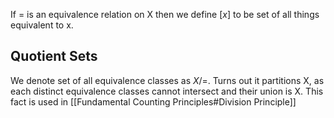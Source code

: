 If = is an equivalence relation on X then we define $[x]$ to be set of all things equivalent to x.

## Quotient Sets
We denote set of all equivalence classes as $X/=$. Turns out it partitions X, as each distinct equivalence classes cannot intersect and their union is X. This fact is used in [[Fundamental Counting Principles#Division Principle]]